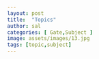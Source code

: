 ```yaml
---
layout: post
title:  "Topics"
author: sal
categories: [ Gate,Subject ]
image: assets/images/13.jpg
tags: [topic,subject]
---
```

### 

